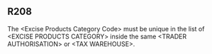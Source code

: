 ## R208
The &lt;Excise Products Category Code&gt; must be unique in the list of &lt;EXCISE PRODUCTS CATEGORY&gt; inside the same &lt;TRADER AUTHORISATION&gt; or &lt;TAX WAREHOUSE&gt;.
